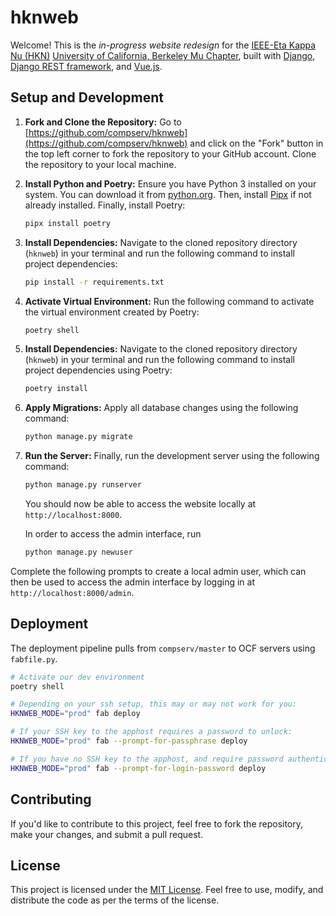 # hknweb

Welcome! This is the *in-progress website redesign* for the [IEEE-Eta Kappa Nu (HKN)](https://hkn.ieee.org/) [University of California, Berkeley Mu Chapter](https://dev-hkn.eecs.berkeley.edu/), built with [Django](https://www.djangoproject.com/), [Django REST framework](https://www.django-rest-framework.org/), and [Vue.js](https://vuejs.org/).

## Setup and Development

1. **Fork and Clone the Repository:** Go to [https://github.com/compserv/hknweb](https://github.com/compserv/hknweb) and click on the "Fork" button in the top left corner to fork the repository to your GitHub account. Clone the repository to your local machine.

2. **Install Python and Poetry:** Ensure you have Python 3 installed on your system. You can download it from [python.org](https://www.python.org/downloads/). Then, install [Pipx](https://pipx.pypa.io/stable/installation/) if not already installed. Finally, install Poetry:


    ```sh
    pipx install poetry
    ```

3. **Install Dependencies:** Navigate to the cloned repository directory (`hknweb`) in your terminal and run the following command to install project dependencies:

    ```sh
    pip install -r requirements.txt
    ```

4. **Activate Virtual Environment:** Run the following command to activate the virtual environment created by Poetry:


    ```sh
    poetry shell
    ```

4. **Install Dependencies:** Navigate to the cloned repository directory (`hknweb`) in your terminal and run the following command to install project dependencies using Poetry:

    ```sh
    poetry install

    ```

5. **Apply Migrations:** Apply all database changes using the following command:

    ```sh
    python manage.py migrate
    ```

6. **Run the Server:** Finally, run the development server using the following command:

    ```sh
    python manage.py runserver
    ```

    You should now be able to access the website locally at `http://localhost:8000`.

    In order to access the admin interface, run

    ```sh
    python manage.py newuser

    ```

Complete the following prompts to create a local admin user, which can then be used to access the admin interface by logging in at `http://localhost:8000/admin`.

## Deployment

The deployment pipeline pulls from `compserv/master` to OCF servers using `fabfile.py`.

```sh
# Activate our dev environment
poetry shell

# Depending on your ssh setup, this may or may not work for you:
HKNWEB_MODE="prod" fab deploy

# If your SSH key to the apphost requires a password to unlock:
HKNWEB_MODE="prod" fab --prompt-for-passphrase deploy

# If you have no SSH key to the apphost, and require password authentication:
HKNWEB_MODE="prod" fab --prompt-for-login-password deploy
```

## Contributing

If you'd like to contribute to this project, feel free to fork the repository, make your changes, and submit a pull request.

## License

This project is licensed under the [MIT License](LICENSE). Feel free to use, modify, and distribute the code as per the terms of the license.
